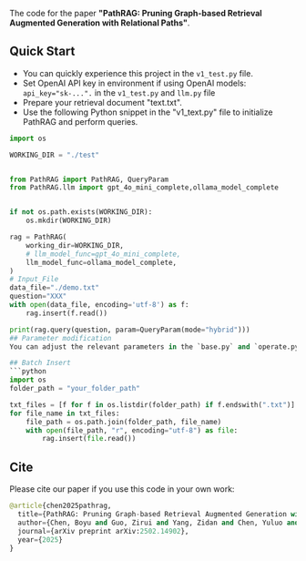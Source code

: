 The code for the paper **"PathRAG: Pruning Graph-based Retrieval Augmented Generation with Relational Paths"**.

## Quick Start
* You can quickly experience this project in the `v1_test.py` file.
* Set OpenAI API key in environment if using OpenAI models: `api_key="sk-...".` in the `v1_test.py` and `llm.py` file
* Prepare your retrieval document "text.txt".
* Use the following Python snippet in the "v1_text.py" file to initialize PathRAG and perform queries.
  
```python
import os

WORKING_DIR = "./test"


from PathRAG import PathRAG, QueryParam
from PathRAG.llm import gpt_4o_mini_complete,ollama_model_complete


if not os.path.exists(WORKING_DIR):
    os.mkdir(WORKING_DIR)

rag = PathRAG(
    working_dir=WORKING_DIR,
    # llm_model_func=gpt_4o_mini_complete,
    llm_model_func=ollama_model_complete,
)
# Input_File
data_file="./demo.txt"
question="XXX"
with open(data_file, encoding='utf-8') as f:
    rag.insert(f.read())

print(rag.query(question, param=QueryParam(mode="hybrid")))
## Parameter modification
You can adjust the relevant parameters in the `base.py` and `operate.py` files.

## Batch Insert
```python
import os
folder_path = "your_folder_path"  

txt_files = [f for f in os.listdir(folder_path) if f.endswith(".txt")]
for file_name in txt_files:
    file_path = os.path.join(folder_path, file_name)
    with open(file_path, "r", encoding="utf-8") as file:
        rag.insert(file.read())
```

## Cite
Please cite our paper if you use this code in your own work:
```python
@article{chen2025pathrag,
  title={PathRAG: Pruning Graph-based Retrieval Augmented Generation with Relational Paths},
  author={Chen, Boyu and Guo, Zirui and Yang, Zidan and Chen, Yuluo and Chen, Junze and Liu, Zhenghao and Shi, Chuan and Yang, Cheng},
  journal={arXiv preprint arXiv:2502.14902},
  year={2025}
}
```
